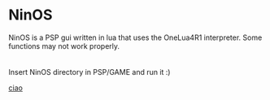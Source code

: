 <h1>NinOS</h1>
NinOS is a PSP gui written in lua that uses the OneLua4R1 interpreter. Some functions may not work properly.
<br><br><br>
Insert NinOS directory in PSP/GAME and run it :)

<a href = "">ciao</a>
